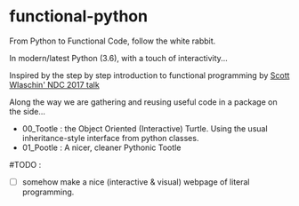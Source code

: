 # functional-python
From Python to Functional Code, follow the white rabbit.

In modern/latest Python (3.6), with a touch of interactivity...

Inspired by the step by step introduction to functional programming by [Scott Wlaschin' NDC 2017 talk](https://www.youtube.com/watch?v=AG3KuqDbmhM)

Along the way we are gathering and reusing useful code in a package on the side...

- 00_Tootle : the Object Oriented (Interactive) Turtle. Using the usual inheritance-style interface from python classes.
- 01_Pootle : A nicer, cleaner Pythonic Tootle



#TODO :
- [ ] somehow make a nice (interactive & visual) webpage of literal programming.
